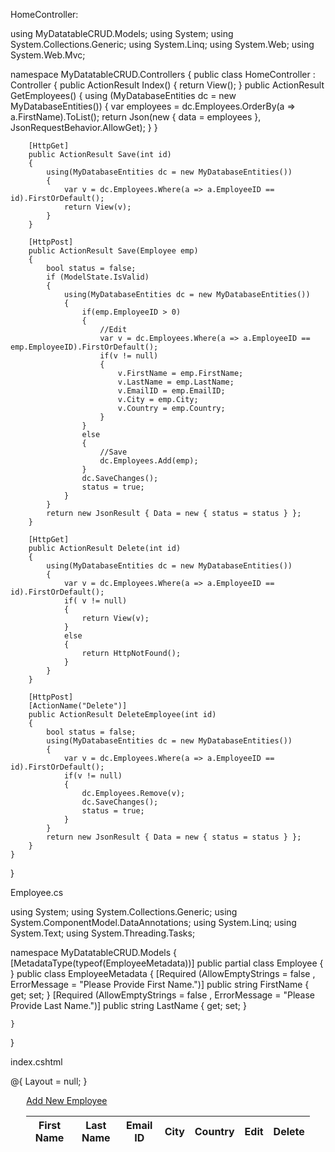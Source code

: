 HomeController:


using MyDatatableCRUD.Models;
using System;
using System.Collections.Generic;
using System.Linq;
using System.Web;
using System.Web.Mvc;

namespace MyDatatableCRUD.Controllers
{
    public class HomeController : Controller
    {
        public ActionResult Index()
        {
            return View();
        }
        public ActionResult GetEmployees()
        {
            using (MyDatabaseEntities dc = new MyDatabaseEntities())
            {
                var employees = dc.Employees.OrderBy(a => a.FirstName).ToList();
                return Json(new { data = employees }, JsonRequestBehavior.AllowGet);
            }
        }

        [HttpGet]
        public ActionResult Save(int id)
        {
            using(MyDatabaseEntities dc = new MyDatabaseEntities())
            {
                var v = dc.Employees.Where(a => a.EmployeeID == id).FirstOrDefault();
                return View(v);
            }
        }

        [HttpPost]
        public ActionResult Save(Employee emp)
        {
            bool status = false;
            if (ModelState.IsValid)
            {
                using(MyDatabaseEntities dc = new MyDatabaseEntities())
                {
                    if(emp.EmployeeID > 0)
                    {
                        //Edit
                        var v = dc.Employees.Where(a => a.EmployeeID == emp.EmployeeID).FirstOrDefault();
                        if(v != null)
                        {
                            v.FirstName = emp.FirstName;
                            v.LastName = emp.LastName;
                            v.EmailID = emp.EmailID;
                            v.City = emp.City;
                            v.Country = emp.Country;
                        }
                    }
                    else
                    {
                        //Save
                        dc.Employees.Add(emp);
                    }
                    dc.SaveChanges();
                    status = true;
                }
            }
            return new JsonResult { Data = new { status = status } };
        }

        [HttpGet]
        public ActionResult Delete(int id)
        {
            using(MyDatabaseEntities dc = new MyDatabaseEntities())
            {
                var v = dc.Employees.Where(a => a.EmployeeID == id).FirstOrDefault();
                if( v != null)
                {
                    return View(v);
                }
                else
                {
                    return HttpNotFound();
                }
            }
        }

        [HttpPost]
        [ActionName("Delete")]
        public ActionResult DeleteEmployee(int id)
        {
            bool status = false;
            using(MyDatabaseEntities dc = new MyDatabaseEntities())
            {
                var v = dc.Employees.Where(a => a.EmployeeID == id).FirstOrDefault();
                if(v != null)
                {
                    dc.Employees.Remove(v);
                    dc.SaveChanges();
                    status = true;
                }
            }
            return new JsonResult { Data = new { status = status } };
        }
    }
}





Employee.cs


using System;
using System.Collections.Generic;
using System.ComponentModel.DataAnnotations;
using System.Linq;
using System.Text;
using System.Threading.Tasks;

namespace MyDatatableCRUD.Models
{
    [MetadataType(typeof(EmployeeMetadata))]
    public partial class Employee
    {
    }
    public class EmployeeMetadata
    {
        [Required (AllowEmptyStrings = false , ErrorMessage = "Please Provide First Name.")]
        public string FirstName { get; set; }
        [Required (AllowEmptyStrings = false , ErrorMessage = "Please Provide Last Name.")]
        public string LastName { get; set; }

    }
}




index.cshtml




@{
    Layout = null;
}

<!DOCTYPE html>

<html>
<head>
    <meta name="viewport" content="width=device-width" />
    <title>Index</title>
    <link rel="stylesheet" href="https://maxcdn.bootstrapcdn.com/bootstrap/3.3.7/css/bootstrap.min.css" />
    <link rel="stylesheet" href="https://cdn.datatables.net/1.10.13/css/jquery.dataTables.min.css" />
    <link href="~/Content/themes/base/jquery-ui.min.css" rel="stylesheet" />
    <style>
        span.field-validation-error{
            color:red;
        }
    </style>
</head>
<body>
    <div style="width:90%; margin:0 auto" class="tablecontainer">
        <a class="popup btn btn-primary" href="/home/save/0" style="margin-bottom:20px;margin-top:20px;">Add New Employee</a>
        <table id="myDatatable">
            <thead>
                <tr>
                    <th>First Name</th>
                    <th>Last Name</th>
                    <th>Email ID</th>
                    <th>City</th>
                    <th>Country</th>
                    <th>Edit</th>
                    <th>Delete</th>
                </tr>
            </thead>
        </table>
    </div>
    <script src="~/scripts/jquery-3.2.1.min.js"></script>
    <script src="~/scripts/jquery.validate.min.js"></script>
    <script src="~/scripts/jquery.validate.unobtrusive.min.js"></script>
    <script src="http://cdn.datatables.net/1.10.13/js/jquery.dataTables.min.js"></script>
    <script src="~/scripts/jquery-ui-1.12.1.min.js"></script>
    <script>
        $(document).ready(function () {
            debugger
            var oTable = $('#myDatatable').DataTable({
                "ajax": {
                    "url": '/home/GetEmployees',
                    "type": "get",
                    "datatype": "json"
                },
                "columns": [
                    { "data": "FirstName", "autowidth": true },
                    { "data": "LastName", "autowidth": true },
                    { "data": "EmailID", "autowidth": true },
                    { "data": "City", "autowidth": true },
                    { "data": "Country", "autowidth": true },
                    {
                        "data": "EmployeeID", "width": "50px", "render": function (data) {
                            return '<a class="popup" href="/home/save/' + data + '">Edit</a>';
                        }
                    },
                    {
                        "data": "EmployeeID", "width": "50px", "render": function (data) {
                            return '<a class="popup" href="/home/delete/' + data + '">Delete</a>';
                        }
                    }
                ]
            })
        })
        $('.tablecontainer').on('click', 'a.popup', function (e) {
            e.preventDefault();
            OpenPopup($(this).attr('href'));
        })

        function OpenPopup(pageUrl) {
            var $pageContent = $('<div/>');
            $pageContent.load(pageUrl, function () {
                $('#popupForm', $pageContent).removeData('validator');
                $('#popupForm', $pageContent).removeData('unobtrusiveValidation');
                $.validator.unobtrusive.parse('form');
            });

            $dialog = $('<div class="popupWindow" style="overflow:auto"></div>')
            .html($pageContent)
            .dialog({
                draggable: false,
                autoOpen: false,
                resizable: false,
                model: true,
                title: "Popup Dialog",
                height: 550,
                width: 600,
                close: function () {
                    $dialog.dialog('destroy').remove();
                }
            })
            $('.popupWindow').on('submit', '#popupForm', function (e) {
                var url = $('#popupForm')[0].action;
                $.ajax({
                    type: "post",
                    url: url,
                    data: $('#popupForm').serialize(),
                    success: function (data) {
                        if (data.status) {
                            $dialog.dialog('close');
                            oTable.ajax.reload();
                        }
                    }
                })
                e.preventDefault();
            })
            $dialog.dialog('open');
        }
    </script>
</body>
</html>



Delete.cshtml


@model MyDatatableCRUD.Models.Employee

<h2>Delete Employee</h2>
@using (Html.BeginForm("delete" , "home" , FormMethod.Post, new { id = "popupForm" }))
{
    @Html.HiddenFor(a=>a.EmployeeID)
    <div class="form-group">
        <label>First Name</label>
        <p>@Model.FirstName</p>
    </div>
    <div class="form-group">
        <label>Last Name</label>
        <p>@Model.LastName</p>
    </div>
    <div class="form-group">
        <label>Email ID</label>
        <p>@Model.EmailID</p>
    </div>
    <div class="form-group">
        <label>City</label>
        <p>@Model.City</p>
    </div>
    <div class="form-group">
        <label>Country</label>
        <p>@Model.Country</p>
    </div>
    <div>
        <input type="submit" value="Delete" />
    </div>

}





Save.cshtml


@model MyDatatableCRUD.Models.Employee

<h2>Save</h2>
@using (Html.BeginForm("save", "home", FormMethod.Post, new { id = "popupForm" }))
{
    if(Model != null && Model.EmployeeID > 0)
    {
        @Html.HiddenFor(a=>a.EmployeeID)

    }
    <div class="form-group">
        <label>First Name</label>
        @Html.TextBoxFor(a => a.FirstName, new { @class = "form-control"})
        @Html.ValidationMessageFor(a=>a.FirstName)
    </div>
    <div class="form-group">
        <label>Last Name</label>
        @Html.TextBoxFor(a => a.LastName, new { @class = "form-control"})
        @Html.ValidationMessageFor(a=>a.LastName)
    </div>
    <div class="form-group">
        <label>Email ID</label>
        @Html.TextBoxFor(a=>a.EmailID, new { @class = "form-control"})
        @Html.ValidationMessageFor(a=>a.EmailID)
    </div>
    <div class="form-group">
        <label>City</label>
        @Html.TextBoxFor(a=>a.City, new { @class = "form-control" })
        @Html.ValidationMessageFor(a=>a.City)
    </div>
    <div class="form-group">
        <label>Country</label>
        @Html.TextBoxFor(a=>a.Country, new { @class = "form-control"})
        @Html.ValidationMessageFor(a=>a.Country)
    </div>

    <div>
        <input type="submit" value="Save" />
    </div>
}
